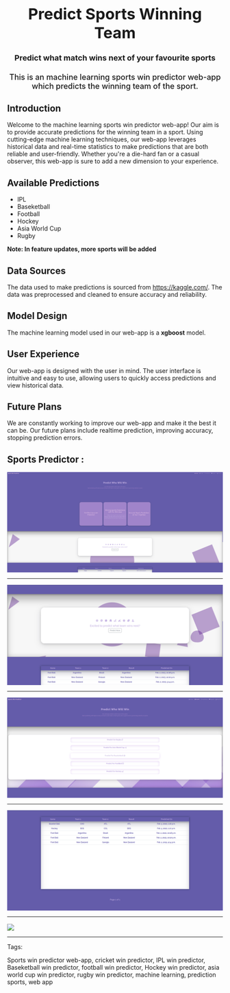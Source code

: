 <div align="center" style="font-size: 18px; font-weight: 500;">

<h1>Predict Sports Winning Team</h1>

<h4>Predict what match wins next of your favourite sports</h4>

This is an machine learning sports win predictor web-app which predicts the winning team of the sport.

</div>

## Introduction

Welcome to the machine learning sports win predictor web-app! Our aim is to provide accurate predictions for the winning team in a sport. Using cutting-edge machine learning techniques, our web-app leverages historical data and real-time statistics to make predictions that are both reliable and user-friendly. Whether you're a die-hard fan or a casual observer, this web-app is sure to add a new dimension to your experience.

## Available Predictions 

- IPL
- Baseketball
- Football
- Hockey
- Asia World Cup
- Rugby

**Note: In feature updates, more sports will be added**

## Data Sources

The data used to make predictions is sourced from https://kaggle.com/. The data was preprocessed and cleaned to ensure accuracy and reliability.

## Model Design

The machine learning model used in our web-app is a **xgboost** model.

## User Experience

Our web-app is designed with the user in mind. The user interface is intuitive and easy to use, allowing users to quickly access predictions and view historical data. 

## Future Plans

We are constantly working to improve our web-app and make it the best it can be. Our future plans include realtime prediction, improving accuracy, stopping prediction errors.

## Sports Predictor :

<img src="static/data/1.png" align="center">

----

<img src="static/data/2.png" align="center">

----

<img src="static/data/3.png" align="center">

----

<img src="static/data/4.png" align="center">

----

<img src="https://cdn.dribbble.com/users/2290234/screenshots/5336091/responsive.gif" align="center">

----

Tags: 

Sports win predictor web-app, cricket win predictor, IPL win predictor, Baseketball win predictor, football win predictor, Hockey win predictor, asia world cup win predictor, rugby win predictor, machine learning, prediction sports, web app